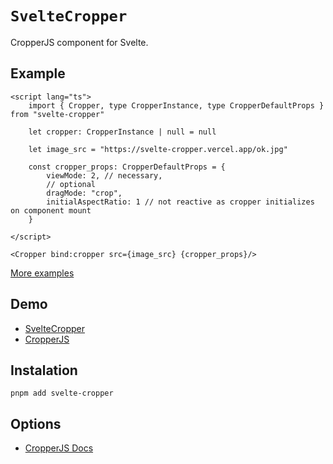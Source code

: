 # `SvelteCropper`

CropperJS component for Svelte.

## Example

```sveltehtml
<script lang="ts">
    import { Cropper, type CropperInstance, type CropperDefaultProps } from "svelte-cropper"
    
    let cropper: CropperInstance | null = null
    
    let image_src = "https://svelte-cropper.vercel.app/ok.jpg"
    
    const cropper_props: CropperDefaultProps = {
        viewMode: 2, // necessary,
        // optional
        dragMode: "crop",
        initialAspectRatio: 1 // not reactive as cropper initializes on component mount
    }
    
</script>

<Cropper bind:cropper src={image_src} {cropper_props}/>
```

[More examples](https://github.com/dehwyy/svelte-cropper/blob/master/src/routes)

## Demo

* [SvelteCropper](https://svelte-cropper.vercel.app/)
* [CropperJS](https://fengyuanchen.github.io/cropperjs/)

## Instalation

```shell
pnpm add svelte-cropper
```

## Options

* [CropperJS Docs](https://github.com/fengyuanchen/cropperjs#options)
